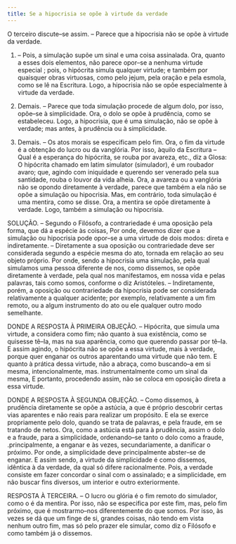 ```yaml
---
title: Se a hipocrisia se opõe à virtude da verdade
---
```


O terceiro discute–se assim. – Parece que a hipocrisia não se opõe à virtude da verdade.  

1. – Pois, a simulação supõe um sinal e uma coisa assinalada. Ora, quanto a esses dois elementos, não parece opor–se a nenhuma virtude especial ; pois, o hipócrita simula qualquer virtude; e também por quaisquer obras virtuosas, como pelo jejum, pela oração e pela esmola, como se lê na Escritura. Logo, a hipocrisia não se opõe especialmente à virtude da verdade.  

2. Demais. – Parece que toda simulação procede de algum dolo, por isso, opõe–se à simplicidade. Ora, o dolo se opõe à prudência, como se estabeleceu. Logo, a hipocrisia, que é uma simulação, não se opõe à verdade; mas antes, à prudência ou à simplicidade.  

3. Demais. – Os atos morais se especificam pelo fim. Ora, o fim da virtude é a obtenção do lucro ou da vanglória. Por isso, àquilo da Escritura – Qual é a esperança do hipócrita, se rouba por avareza, etc., diz a Glosa: O hipócrita chamado em latim simulator (simulador), é um roubador avaro; que, agindo com iniquidade e querendo ser venerado pela sua santidade, rouba o louvor da vida alheia. Ora, a avareza ou a vanglória não se opondo diretamente à verdade, parece que também a ela não se opõe a simulação ou hipocrisia.  Mas, em contrário, toda simulação é uma mentira, como se disse. Ora, a mentira se opõe diretamente à verdade. Logo, também a simulação ou hipocrisia. 

SOLUÇÃO. – Segundo o Filósofo, a contrariedade é uma oposição pela forma, que dá a espécie às coisas, Por onde, devemos dizer que a simulação ou hipocrisia pode opor–se a uma virtude de dois modos: direta e indiretamente. – Diretamente a sua oposição ou contrariedade deve ser considerada segundo a espécie mesma do ato, tornada em relação ao seu objeto próprio. Por onde, sendo a hipocrisia uma simulação, pela qual simulamos uma pessoa diferente de nos, como dissemos, se opõe diretamente à verdade, pela qual nos manifestamos, em nossa vida e pelas palavras, tais como somos, conforme o diz Aristóteles. – Indiretamente, porém, a oposição ou contrariedade da hipocrisia pode ser considerada relativamente a qualquer acidente; por exemplo, relativamente a um fim remoto, ou a algum instrumento do ato ou ele qualquer outro modo semelhante.  

DONDE A RESPOSTA À PRIMEIRA OBJEÇÃO. – Hipócrita, que simula uma virtude, a considera como fim; não quanto à sua existência, como se quisesse tê–Ia, mas na sua aparência, como que querendo passar por tê–Ia. E assim agindo, o hipócrita não se opõe a essa virtude, mais à verdade, porque quer enganar os outros aparentando uma virtude que não tem. E quanto à prática dessa virtude, não a abraça, como buscando–a em si mesma, intencionalmente, mas. instrumentalmente como um sinal da mesma, E portanto, procedendo assim, não se coloca em oposição direta a essa virtude.  

DONDE A RESPOSTA À SEGUNDA OBJEÇÃO. – Como dissemos, à prudência diretamente se opõe a astúcia, a que é próprio descobrir certas vias aparentes e não reais para realizar um propósito. E ela se exerce propriamente pelo dolo, quando se trata de palavras, e pela fraude, em se tratando de netos. Ora, como a astúcia está para à prudência, assim o dolo e a fraude, para a simplicidade, ordenando–se tanto o dolo como a fraude, .principalmente, a enganar e às vezes, secundariamente, a danificar o próximo. Por onde, a simplicidade deve principalmente abster–se de enganar. E assim sendo, a virtude da simplicidade é como dissemos, idêntica à da verdade, da qual só difere racionalmente. Pois, a verdade consiste em fazer concordar o sinal com o assinalado; e a simplicidade, em não buscar fins diversos, um interior e outro exteriormente.  

RESPOSTA À TERCEIRA. – O lucro ou glória é o fim remoto do simulador, como o é da mentira. Por isso, não se especifica por este fim, mas, pelo fim próximo, que é mostrarmo–nos diferentemente do que somos. Por isso, às vezes se dá que um finge de si, grandes coisas, não tendo em vista nenhum outro fim, mas só pelo prazer ele simular, como diz o Filósofo e como também já o dissemos.